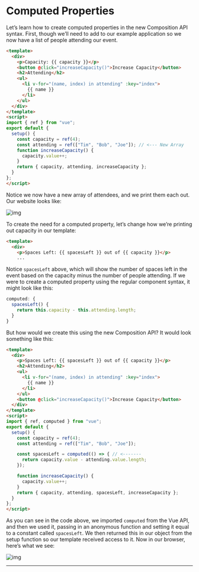 # Computed Properties

Let’s learn how to create computed properties in the new Composition API  syntax.  First, though we’ll need to add to our example application so  we now have a list of people attending our event.

```html
<template>
  <div>
    <p>Capacity: {{ capacity }}</p>
    <button @click="increaseCapacity()">Increase Capacity</button>
    <h2>Attending</h2>
    <ul>
      <li v-for="(name, index) in attending" :key="index">
        {{ name }}
      </li>
    </ul>
  </div>
</template>
<script>
import { ref } from "vue";
export default {
  setup() {
    const capacity = ref(4);
    const attending = ref(["Tim", "Bob", "Joe"]); // <--- New Array
    function increaseCapacity() {
      capacity.value++;
    }
    return { capacity, attending, increaseCapacity };
  }
};
</script>
```

Notice we now have a new array of attendees, and we print them each out.  Our website looks like:

![img](https://firebasestorage.googleapis.com/v0/b/vue-mastery.appspot.com/o/flamelink%2Fmedia%2F1571081299663_01-attendees.jpg?alt=media&token=1c2b6670-d2ff-4228-b328-090ccab795c1)

To create the need for a computed property, let’s change how we’re printing out capacity in our template:

```html
<template>
  <div>
    <p>Spaces Left: {{ spacesLeft }} out of {{ capacity }}</p>
    ...
```

Notice `spacesLeft` above, which will show the number of  spaces left in the event based on the capacity minus the number of  people attending.  If we were to create a computed property using the  regular component syntax, it might look like this:

```javascript
computed: {
  spacesLeft() {
    return this.capacity - this.attending.length;
  }
}
```

But how would we create this using the new Composition API?  It would look something like this:

```html
<template>
  <div>
    <p>Spaces Left: {{ spacesLeft }} out of {{ capacity }}</p>
    <h2>Attending</h2>
    <ul>
      <li v-for="(name, index) in attending" :key="index">
        {{ name }}
      </li>
    </ul>
    <button @click="increaseCapacity()">Increase Capacity</button>
  </div>
</template>
<script>
import { ref, computed } from "vue";
export default {
  setup() {
    const capacity = ref(4);
    const attending = ref(["Tim", "Bob", "Joe"]);

    const spacesLeft = computed(() => { // <-------
      return capacity.value - attending.value.length;
    });

    function increaseCapacity() {
      capacity.value++;
    }
    return { capacity, attending, spacesLeft, increaseCapacity };
  }
};
</script>
```

As you can see in the code above, we imported `computed` from the Vue API, and then we used it, passing in an anonymous function and setting it equal to a constant called `spacesLeft`.  We then returned this in our object from the setup function so our  template received access to it.  Now in our browser, here’s what we see:

![img](https://firebasestorage.googleapis.com/v0/b/vue-mastery.appspot.com/o/flamelink%2Fmedia%2F1571081300885_02-computed-final.gif?alt=media&token=632d538c-b811-4f32-b77a-30abee4f88b8)

---

